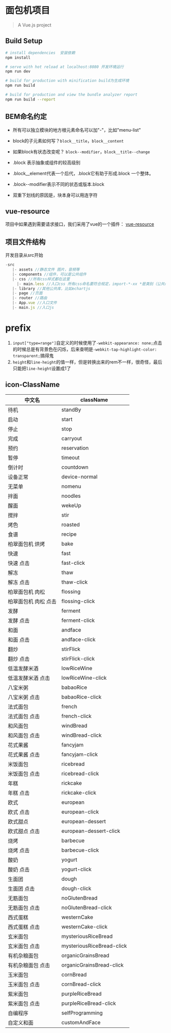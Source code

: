 # 面包机项目

> A Vue.js project

## Build Setup

``` bash
# install dependencies  安装依赖
npm install

# serve with hot reload at localhost:8080 开发环境运行
npm run dev

# build for production with minification build为生成环境
npm run build

# build for production and view the bundle analyzer report
npm run build --report
```
## BEM命名约定

* 所有可以独立模块的地方根元素命名可以加"-"，比如"menu-list"

* block的子元素如何写？`block__title`，`block__content`

* 如果block有状态改变呢？ `block--modifier`，`block__title--change`

* .block 表示抽象或组件的较高级别

* .block__element代表一个后代，.block它有助于形成.block 一个整体。

* .block--modifier表示不同的状态或版本.block

* 双重下划线的原因是，块本身可以用连字符


## vue-resource
项目中如果遇到需要请求接口，我们采用了vue的一个插件：
[vue-resource](https://github.com/pagekit/vue-resource)

## 项目文件结构
开发目录从src开始

```js
-src
   |- assets //静态文件 图片，音频等
   |- components //组件，可以是公共组件
   |- css //所有css样式都在这里
     |- main.less //入口css 所有css命名要符合规定，import-*-xx *是类别（公共库 | model）
   |- library //其他公共库，比如echartjs
   |- page //页面 
   |- router //路由
   |- App.vue //入口文件
   |- main.js //入口js
```
# prefix
1. `input["type=range"]`自定义的时候使用了`-webkit-appearance: none;`点击的时候总是有背景色在闪烁，后来查明是`-webkit-tap-highlight-color: transparent;`搞得鬼
2. `height`和`line-height`的值一样，但是转换出来的rem不一样，很奇怪，最后只能把`line-height`设置成1了


## icon-ClassName
| 中文名 | className|
|--------|----------|
| 待机 | standBy |
| 启动 | start |
| 停止 | stop |
| 完成 | carryout |
| 预约 | reservation |
| 暂停 | timeout |
| 倒计时 | countdown |
| 设备正常 | device-normal |
| 无菜单  | nomenu   |
| 拌面 | noodles |
| 醒面 | wekeUp |
| 搅拌 | stir |
| 烤色 | roasted |
| 食谱 | recipe |
| 柏翠面包机 烘烤 | bake |
| 快速 | fast |
| 快速 点击 | fast-click |
| 解冻 | thaw |
| 解冻  点击 | thaw-click |
| 柏翠面包机 肉松 | flossing |
| 柏翠面包机 肉松 点击 | flossing-click |
| 发酵 | ferment |
| 发酵 点击 | ferment-click |
| 和面 | andface |
| 和面 点击 | andface-click |
| 翻炒 | stirFlick |
| 翻炒 点击 | stirFlick-click |
| 低温发酵米酒 | lowRiceWine |
| 低温发酵米酒 点击 | lowRiceWine-click |
| 八宝米粥 | babaoRice |
| 八宝米粥 点击 | babaoRice-click |
| 法式面包 | french |
| 法式面包 点击 | french-click |
| 和风面包 | windBread |
| 和风面包 点击 | windBread-click |
| 花式果酱 | fancyjam |
| 花式果酱  点击 | fancyjam-click |
| 米饭面包 | ricebread |
| 米饭面包 点击 | ricebread-click |
| 年糕 | rickcake |
| 年糕  点击 | rickcake-click |
| 欧式 | european |
| 欧式 点击 | european-click |
| 欧式甜点 | european-dessert |
| 欧式甜点  点击 | european-dessert-click |
| 烧烤 | barbecue |
| 烧烤 点击 | barbecue-click |
| 酸奶 | yogurt |
| 酸奶 点击 | yogurt-click |
| 生面团 | dough |
| 生面团 点击 | dough-click |
| 无筋面包| noGlutenBread|
| 无筋面包 点击| noGlutenBread-click|
| 西式蛋糕 | westernCake |
| 西式蛋糕 点击 | westernCake-click |
| 玄米面包 | mysteriousRiceBread |
| 玄米面包 点击 | mysteriousRiceBread-click |
| 有机杂粮面包 | organicGrainsBread |
| 有机杂粮面包 点击 | organicGrainsBread-click |
| 玉米面包 | cornBread |
| 玉米面包 点击 | cornBread-click |
| 紫米面包 | purpleRiceBread |
| 紫米面包 点击 | purpleRiceBread-click |
| 自编程序 | selfProgramming |
| 自定义和面 | customAndFace |

